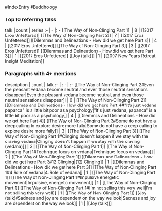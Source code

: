 #IndexEntry #Buddhology

### Top 10 referring talks
talk | count | series
:- | - |: -
[[The Way of Non-Clinging Part 1]] | 8 | [[2017 Eros Unfettered]]
[[The Way of Non-Clinging Part 2]] | 7 | [[2017 Eros Unfettered]]
[[Dilemmas and Delineations - How did we get here Part 4]] | 4 | [[2017 Eros Unfettered]]
[[The Way of Non-Clinging Part 3]] | 3 | [[2017 Eros Unfettered]]
[[Dilemmas and Delineations - How did we get here Part 3]] | 1 | [[2017 Eros Unfettered]]
[[Joy (talk)]] | 1 | [[2007 New Years Retreat Insight Meditation]]

### Paragraphs with 4+ mentions
description | count | talk
:- | : - | :-
[[The Way of Non-Clinging Part 2#Even the pleasant vedana become neutral and even those neutral sensations disappear\|Even the pleasant vedana become neutral, and even those neutral sensations disappear]] | 6 | [[The Way of Non-Clinging Part 2]]
[[Dilemmas and Delineations - How did we get here Part 4#"It's just vedana papanca" is a little bit poor as a psychology\|"It's just vedana, papanca" is a little bit poor as a psychology]] | 4 | [[Dilemmas and Delineations - How did we get here Part 4]]
[[The Way of Non-Clinging Part 3#Some do not have a deep calling to explore desire more fully\|Some do not have a deep calling to explore desire more fully]] | 3 | [[The Way of Non-Clinging Part 3]]
[[The Way of Non-Clinging Part 1#Clinging doesn't happen if we stay with the craving vedana\|Clinging doesn't happen if we stay with the craving (vedana)]] | 3 | [[The Way of Non-Clinging Part 1]]
[[The Way of Non-Clinging Part 1#Technique focus on vedana\|Technique: focus on vedana]] | 2 | [[The Way of Non-Clinging Part 1]]
[[Dilemmas and Delineations - How did we get here Part 3#12 Clinging\|(12) Clinging]] | 1 | [[Dilemmas and Delineations - How did we get here Part 3]]
[[The Way of Non-Clinging Part 1#4 Role of vedana\|4. Role of vedana]] | 1 | [[The Way of Non-Clinging Part 1]]
[[The Way of Non-Clinging Part 1#Impulsive energetic movement\|Impulsive, energetic movement]] | 1 | [[The Way of Non-Clinging Part 1]]
[[The Way of Non-Clinging Part 1#I'm not selling this very well\|I'm not selling this very well]] | 1 | [[The Way of Non-Clinging Part 1]]
[[Joy (talk)#Sadness and joy are dependent on the way we look\|Sadness and joy are dependent on the way we look]] | 1 | [[Joy (talk)]]


